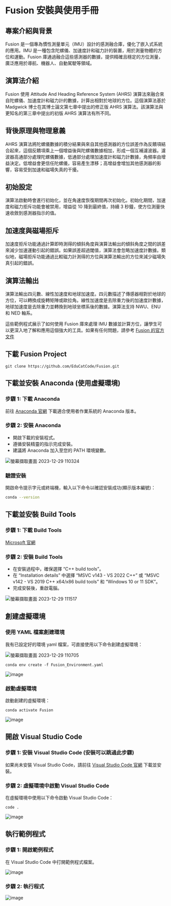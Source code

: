 # Fusion 安裝與使用手冊

## 專案介紹與背景
Fusion 是一個專為慣性測量單元（IMU）設計的感測融合庫，優化了嵌入式系統的應用。IMU 是一種包含陀螺儀、加速度計和磁力計的裝置，用於測量物體的方位和運動。Fusion 庫通過融合這些感測器的數據，提供精確且穩定的方位測量，廣泛應用於導航、機器人、自動駕駛等領域。

## 演算法介紹
Fusion 使用 Attitude And Heading Reference System (AHRS) 演算法來融合來自陀螺儀、加速度計和磁力計的數據，計算出相對於地球的方位。這個演算法基於 Madgwick 博士在其博士論文第七章中提出的修正版 AHRS 演算法。該演算法與更知名的第三章中提出的初版 AHRS 演算法有所不同。

## 背後原理與物理意義
AHRS 演算法將陀螺儀數據的積分結果與來自其他感測器的方位誤差作為反饋項結合起來，這個反饋項乘上一個增益後與陀螺儀數據相加，形成一個互補濾波器。濾波器高通部分處理陀螺儀數據，低通部分處理加速度計和磁力計數據，角頻率由增益決定。低增益會更信任陀螺儀，容易產生漂移；高增益會增加其他感測器的影響，容易受到加速和磁場失真的干擾。

## 初始設定
演算法啟動時會進行初始化，並在角速度恢復期間再次初始化。初始化期間，加速度和磁力拒斥功能會被禁用，增益從 10 降到最終值，持續 3 秒鐘，使方位測量快速收斂到感測器指示的值。

## 加速度與磁場拒斥
加速度拒斥功能通過計算即時測得的傾斜角度與演算法輸出的傾斜角度之間的誤差來減少加速運動引起的錯誤。如果誤差超過閾值，演算法會忽略加速度計數據。類似地，磁場拒斥功能通過比較磁力計測得的方位與演算法輸出的方位來減少磁場失真引起的錯誤。

## 演算法輸出
演算法輸出四元數、線性加速度和地球加速度。四元數描述了傳感器相對於地球的方位，可以轉換成旋轉矩陣或歐拉角。線性加速度是去除重力後的加速度計數據，地球加速度是去除重力並轉換到地球坐標系後的數據。演算法支持 NWU、ENU 和 NED 軸系。

這些範例程式展示了如何使用 Fusion 庫來處理 IMU 數據並計算方位，讓學生可以更深入地了解和應用這個強大的工具。如果有任何問題，請參考 [Fusion 的官方文件](https://github.com/xioTechnologies/Fusion.git)







## 下載 Fusion Project

```bash=
git clone https://github.com/EduCatCode/Fusion.git
```
## 下載並安裝 Anaconda (使用虛擬環境)

### 步驟 1: 下載 Anaconda
前往 [Anaconda 官網](https://www.anaconda.com/download/) 下載適合使用者作業系統的 Anaconda 版本。

### 步驟 2: 安裝 Anaconda
- 開啟下載的安裝程式。
- 遵循安裝精靈的指示完成安裝。
- 建議將 Anaconda 加入至您的 PATH 環境變數。

![螢幕擷取畫面 2023-12-29 110324](https://hackmd.io/_uploads/rkFXw3iPa.png)

### 驗證安裝
開啟命令提示字元或終端機，輸入以下命令以確認安裝成功(顯示版本編號)：

```bash
conda --version
```

## 下載並安裝 Build Tools
### 步驟 1: 下載 Build Tools

[Microsoft 官網](https://visualstudio.microsoft.com/zh-hant/visual-cpp-build-tools/)


### 步驟 2: 安裝 Build Tools
- 在安裝過程中，確保選擇 “C++ build tools”。
- 在 “Installation details” 中選擇 “MSVC v143 - VS 2022 C++” 或 “MSVC v142 - VS 2019 C++ x64/x86 build tools” 和 “Windows 10 or 11 SDK”。
- 完成安裝後，重啟電腦。

![螢幕擷取畫面 2023-12-29 111517](https://hackmd.io/_uploads/SJ-793oPp.png)

## 創建虛擬環境
### 使用 YAML 檔案創建環境
我有已設定好的環境 yaml 檔案，可直接使用以下命令創建虛擬環境：

![螢幕擷取畫面 2023-12-29 110705](https://hackmd.io/_uploads/B14Dhniva.png)


```bash=
conda env create -f Fusion_Environment.yaml
```

![image](https://hackmd.io/_uploads/rJ8zu3ovT.png)

### 啟動虛擬環境
啟動創建的虛擬環境：

```bash=
conda activate Fusion
```

![image](https://hackmd.io/_uploads/SJC692ov6.png)


## 開啟 Visual Studio Code

### 步驟 1: 安裝 Visual Studio Code (安裝可以跳過此步驟) 
如果尚未安裝 Visual Studio Code，請前往 [Visual Studio Code 官網](https://www.bing.com/search?pglt=643&q=vs+code&cvid=f0f823c569944db98cd0ca9159aff00d&gs_lcrp=EgZjaHJvbWUqBggAEAAYQDIGCAAQABhAMgYIARBFGDsyBggCEEUYOzIGCAMQABhAMgYIBBAAGEAyBggFEAAYQDIGCAYQABhAMgYIBxAAGEAyBggIEAAYQNIBCDM5OTVqMGoxqAIAsAIA&FORM=ANNTA1&PC=ASTS) 下載並安裝。


### 步驟 2: 虛擬環境中啟動 Visual Studio Code

在虛擬環境中使用以下命令啟動 Visual Studio Code：


```bash=
code .
```
![image](https://hackmd.io/_uploads/BJ6UbTswa.png)


## 執行範例程式
### 步驟 1: 開啟範例程式
在 Visual Studio Code 中打開範例程式檔案。

![image](https://hackmd.io/_uploads/HJBvohjvp.png)

### 步驟 2: 執行程式

![image](https://hackmd.io/_uploads/HJmtihoDT.png)





